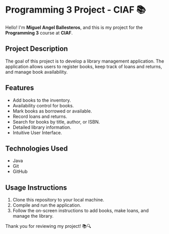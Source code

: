 # Programming 3 Project - CIAF 📚

Hello! I'm **Miguel Angel Ballesteros**, and this is my project for the **Programming 3** course at **CIAF**.

## Project Description
The goal of this project is to develop a library management application. The application allows users to register books, keep track of loans and returns, and manage book availability.

## Features
- Add books to the inventory.
- Availability control for books.
- Mark books as borrowed or available.
- Record loans and returns.
- Search for books by title, author, or ISBN.
- Detailed library information.
- Intuitive User Interface.

## Technologies Used
- Java
- Git
- GitHub

## Usage Instructions
1. Clone this repository to your local machine.
2. Compile and run the application.
3. Follow the on-screen instructions to add books, make loans, and manage the library.

Thank you for reviewing my project! 📚🔍
